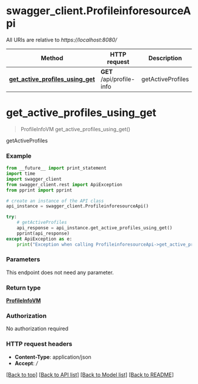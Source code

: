 # swagger_client.ProfileinforesourceApi

All URIs are relative to *https://localhost:8080/*

Method | HTTP request | Description
------------- | ------------- | -------------
[**get_active_profiles_using_get**](ProfileinforesourceApi.md#get_active_profiles_using_get) | **GET** /api/profile-info | getActiveProfiles


# **get_active_profiles_using_get**
> ProfileInfoVM get_active_profiles_using_get()

getActiveProfiles

### Example 
```python
from __future__ import print_statement
import time
import swagger_client
from swagger_client.rest import ApiException
from pprint import pprint

# create an instance of the API class
api_instance = swagger_client.ProfileinforesourceApi()

try: 
    # getActiveProfiles
    api_response = api_instance.get_active_profiles_using_get()
    pprint(api_response)
except ApiException as e:
    print("Exception when calling ProfileinforesourceApi->get_active_profiles_using_get: %s\n" % e)
```

### Parameters
This endpoint does not need any parameter.

### Return type

[**ProfileInfoVM**](ProfileInfoVM.md)

### Authorization

No authorization required

### HTTP request headers

 - **Content-Type**: application/json
 - **Accept**: */*

[[Back to top]](#) [[Back to API list]](../README.md#documentation-for-api-endpoints) [[Back to Model list]](../README.md#documentation-for-models) [[Back to README]](../README.md)

